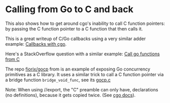 # Calling from Go to C and back

This also shows how to get around cgo's inability to call C function pointers:
by passing the C function pointer to a C function that then calls it.

This is a great writeup of C/Go callbacks using a very similar adder example:
[Callbacks with cgo](http://cheesesun.blogspot.com/2010/04/callbacks-in-cgo.html).

Here's a StackOverflow question with a similar example:
[Call go functions from C](http://stackoverflow.com/questions/6125683/call-go-functions-from-c)

The repo [fiorix/gocp](https://github.com/fiorix/gocp) from is an example of
exposing Go concurrency primitives as a C library. It uses a similar trick to
call a C function pointer via a bridge function `bridge_void_func`, 
see its [gocp.c](https://github.com/fiorix/gocp/blob/master/src/gocp/gocp.c)

Note: When using //export, the "C" preamble can only have, declarations 
(no definitions), because it gets copied twice. (See 
[cgo docs](https://golang.org/cmd/cgo/)).
